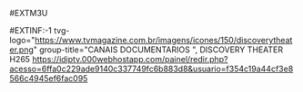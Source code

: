 #EXTM3U

#EXTINF:-1 tvg-logo="https://www.tvmagazine.com.br/imagens/icones/150/discoverytheater.png" group-title="CANAIS DOCUMENTARIOS ", DISCOVERY THEATER H265 https://idiptv.000webhostapp.com/painel/redir.php?acesso=6ffa0c229ade9140c337749fc6b883d8&usuario=f354c19a44cf3e8566c4945ef6fac095

